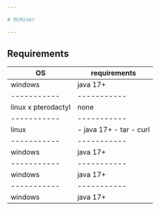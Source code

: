 ```yaml
---

# McMiner

---
```


## Requirements
| OS | requirements | 
|-----------|-----------|
| windows | java 17+ |
|-----------|-----------|
| linux x pterodactyl | none |
|-----------|-----------|
| linux | - java 17+ - tar - curl|
|-----------|-----------|
| windows | java 17+ |
|-----------|-----------|
| windows | java 17+ |
|-----------|-----------|
| windows | java 17+ |
